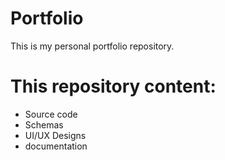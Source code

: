 # Portfolio
This is my personal portfolio repository.

# This repository content:
  - Source code
  - Schemas
  - UI/UX Designs
  - documentation 

